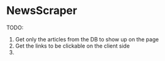 # NewsScraper

TODO: 

1. Get only the articles from the DB to show up on the page
2. Get the links to be clickable on the client side
3. 



